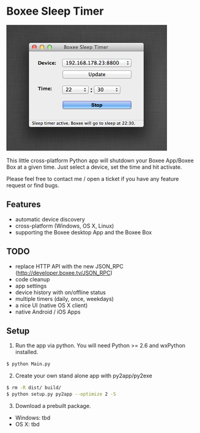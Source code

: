 # Boxee Sleep Timer

<img src="https://github.com/d-a-n/boxee-box-sleep-timer/raw/master/assets/screenshot.png"/>

This little cross-platform Python app will shutdown your Boxee App/Boxee Box at a given time. Just select a device, set the time and hit activate.

Please feel free to contact me / open a ticket if you have any feature request or find bugs.


## Features

* automatic device discovery
* cross-platform (Windows, OS X, Linux)
* supporting the Boxee desktop App and the Boxee Box


## TODO

* replace HTTP API with the new JSON_RPC (http://developer.boxee.tv/JSON_RPC)
* code cleanup
* app settings
* device history with on/offline status
* multiple timers (daily, once, weekdays)
* a nice UI (native OS X client)
* native Android / iOS Apps


## Setup

1. Run the app via python. You will need Python >= 2.6 and wxPython installed.

```bash
$ python Main.py
```

2. Create your own stand alone app with py2app/py2exe

```bash
$ rm -R dist/ build/
$ python setup.py py2app --optimize 2 -S
```

3. Download a prebuilt package.
  * Windows: tbd
  * OS X: tbd


